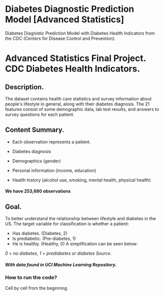 # Diabetes Diagnostic Prediction Model [Advanced Statistics]
Diabetes Diagnistic Prediction Model with Diabetes Health Indicators from the CDC (Centers for Disease Control and Prevention).

# Advanced Statistics Final Project. CDC Diabetes Health Indicators.
## Description.
The dataset contains health care statistics and survey information about people's lifestyle in general, along with their diabetes diagnosis. The 21 features consist of some demographic data, lab test results, and answers to survey questions for each patient.
## Content Summary.
- Each observation represents a patient.

- Diabetes diagnosis

- Demographics (gender)

- Personal information (income, education)

- Health history (alcohol use, smoking, mental health, physical health)

#### We have 253,680 observations
## Goal.
To better understand the relationship between lifestyle and diabetes in the US.
The target variable for classification is whether a patient:

- Has diabetes. (Diabetes, 2)
- Is prediabetic. (Pre-diabetes, 1)
- He is healthy. (Healthy, 0)
A simplification can be seen below:

*0 = no diabetes, 1 = prediabetes or diabetes
Source.*
#### *With data found in UCI Machine Learning Repository.*
<a href=" https://archive.ics.uci.edu/dataset/891/cdc+diabetes+health+indicators"> </a>
### How to run the code?
Cell by cell from the beginning.
